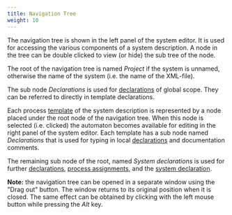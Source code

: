 ```yaml
---
title: Navigation Tree
weight: 10
---
```


The navigation tree is shown in the left panel of the system editor. It is used for accessing the various components of a system description. A node in the tree can be double clicked to view (or hide) the sub tree of the node.

The root of the navigation tree is named _Project_ if the system is unnamed, otherwise the name of the system (i.e. the name of the XML-file).

The sub node _Declarations_ is used for [declarations](../System_Descriptions/Declarations.html) of global scope. They can be referred to directly in template declarations.

Each process [template](../System_Descriptions/Templates.html) of the system description is represented by a node placed under the root node of the navigation tree. When this node is selected (i.e. clicked) the automaton becomes available for editing in the right panel of the system editor. Each template has a sub node named _Declarations_ that is used for typing in local [declarations](../System_Descriptions/Declarations.html) and documentation comments.

The remaining sub node of the root, named _System declarations_ is used for further [declarations](../System_Descriptions/Declarations.html), [process assignments](../System_Descriptions/Process_Assignments.html), and the [system declaration](../System_Descriptions/System_Definition.html).

**Note:** the navigation tree can be opened in a separate window using the "Drag out" button. The window returns to its original position when it is closed. The same effect can be obtained by clicking with the left mouse button while pressing the _Alt_ key.
